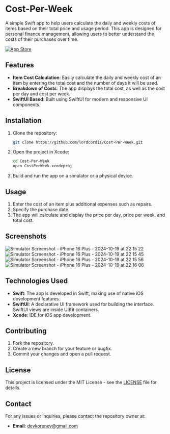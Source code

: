 # Cost-Per-Week

A simple Swift app to help users calculate the daily and weekly costs of items based on their total price and usage period. This app is designed for personal finance management, allowing users to better understand the costs of their purchases over time.

[![App Store](https://developer.apple.com/assets/elements/badges/download-on-the-app-store.svg)](https://apps.apple.com/ru/app/cost-per-week/id6736867770)

## Features

- **Item Cost Calculation**: Easily calculate the daily and weekly cost of an item by entering the total cost and the number of days it will be used.
- **Breakdown of Costs**: The app displays the total cost, as well as the cost per day and cost per week.
- **SwiftUI Based**: Built using SwiftUI for modern and responsive UI components.

## Installation

1. Clone the repository:

    ```bash
    git clone https://github.com/lordcordis/Cost-Per-Week.git
    ```

2. Open the project in Xcode:

    ```bash
    cd Cost-Per-Week
    open CostPerWeek.xcodeproj
    ```

3. Build and run the app on a simulator or a physical device.

## Usage

1. Enter the cost of an item plus additional expenses such as repairs.
2. Specify the purchase date.
3. The app will calculate and display the price per day, price per week, and total cost.

## Screenshots

![Simulator Screenshot - iPhone 16 Plus - 2024-10-19 at 22 15 22](https://github.com/user-attachments/assets/d916fc75-c7ea-4d57-9b72-fcc67dc4de15)
![Simulator Screenshot - iPhone 16 Plus - 2024-10-19 at 22 15 45](https://github.com/user-attachments/assets/c24931b9-d403-4e5f-99e6-c35edb17920e)
![Simulator Screenshot - iPhone 16 Plus - 2024-10-19 at 22 15 56](https://github.com/user-attachments/assets/1b0cb147-173d-4d19-b0b8-a7391d17ed04)
![Simulator Screenshot - iPhone 16 Plus - 2024-10-19 at 22 16 06](https://github.com/user-attachments/assets/0d9d137b-2b66-4a8d-8beb-9aff59628b69)


## Technologies Used

- **Swift**: The app is developed in Swift, making use of native iOS development features.
- **SwiftUI**: A declarative UI framework used for building the interface. SwiftUI views are inside UIKit containers.
- **Xcode**: IDE for iOS app development.

## Contributing

1. Fork the repository.
2. Create a new branch for your feature or bugfix.
3. Commit your changes and open a pull request.

## License

This project is licensed under the MIT License - see the [LICENSE](LICENSE) file for details.

## Contact

For any issues or inquiries, please contact the repository owner at:

- **Email**: [devkorenev@gmail.com](mailto:devkorenev@gmail.com)
